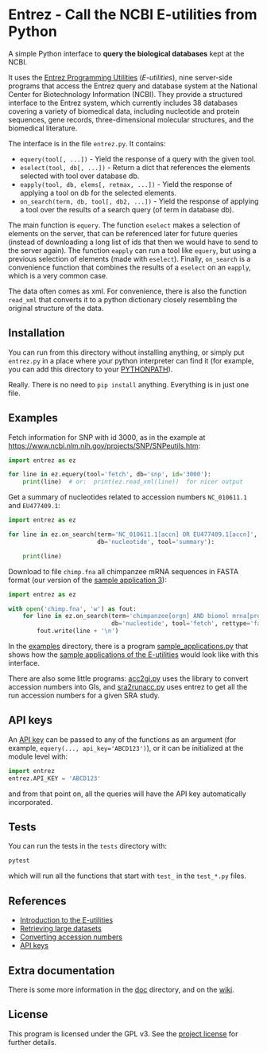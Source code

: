 # Entrez - Call the NCBI E-utilities from Python

A simple Python interface to **query the biological databases** kept
at the NCBI.

It uses the [Entrez Programming
Utilities](https://www.ncbi.nlm.nih.gov/books/NBK25497/)
(*E-utilities*), nine server-side programs that access the Entrez
query and database system at the National Center for Biotechnology
Information (NCBI). They provide a structured interface to the Entrez
system, which currently includes 38 databases covering a variety of
biomedical data, including nucleotide and protein sequences, gene
records, three-dimensional molecular structures, and the biomedical
literature.

The interface is in the file ``entrez.py``. It contains:

 * ``equery(tool[, ...])`` - Yield the response of a query with the given tool.
 * ``eselect(tool, db[, ...])`` - Return a dict that references the elements
    selected with tool over database db.
 * ``eapply(tool, db, elems[, retmax, ...])`` - Yield the response of applying
    a tool on db for the selected elements.
 * ``on_search(term, db, tool[, db2, ...])`` - Yield the response of applying a
    tool over the results of a search query (of term in database db).

The main function is `equery`. The function `eselect` makes a
selection of elements on the server, that can be referenced later for
future queries (instead of downloading a long list of ids that then we
would have to send to the server again). The function `eapply` can run
a tool like `equery`, but using a previous selection of elements (made
with `eselect`). Finally, `on_search` is a convenience function that
combines the results of a `eselect` on an `eapply`, which is a very
common case.

The data often comes as xml. For convenience, there is also the
function ``read_xml`` that converts it to a python dictionary closely
resembling the original structure of the data.


## Installation

You can run from this directory without installing anything, or simply
put ``entrez.py`` in a place where your python interpreter can find it
(for example, you can add this directory to your
[PYTHONPATH](https://docs.python.org/3/using/cmdline.html#envvar-PYTHONPATH)).

Really. There is no need to ``pip install`` anything. Everything is in
just one file.


## Examples

Fetch information for SNP with id 3000, as in the example at
https://www.ncbi.nlm.nih.gov/projects/SNP/SNPeutils.htm:

```py
import entrez as ez

for line in ez.equery(tool='fetch', db='snp', id='3000'):
    print(line)  # or:  print(ez.read_xml(line))  for nicer output
```

Get a summary of nucleotides related to accession numbers
`NC_010611.1` and `EU477409.1`:

```py
import entrez as ez

for line in ez.on_search(term='NC_010611.1[accn] OR EU477409.1[accn]',
                         db='nucleotide', tool='summary'):

    print(line)
```

Download to file ``chimp.fna`` all chimpanzee mRNA sequences in FASTA
format (our version of the [sample application
3](https://www.ncbi.nlm.nih.gov/books/NBK25498/#chapter3.Application_3_Retrieving_large)):

```py
import entrez as ez

with open('chimp.fna', 'w') as fout:
    for line in ez.on_search(term='chimpanzee[orgn] AND biomol mrna[prop]',
                             db='nucleotide', tool='fetch', rettype='fasta'):
        fout.write(line + '\n')
```

In the [examples](examples) directory, there is a program
[sample_applications.py](examples/sample_applications.py) that shows
how the [sample applications of the
E-utilities](https://www.ncbi.nlm.nih.gov/books/NBK25498) would look
like with this interface.

There are also some little programs: [acc2gi.py](examples/acc2gi.py)
uses the library to convert accession numbers into GIs, and
[sra2runacc.py](examples/sra2runacc.py) uses entrez to get all the run
accession numbers for a given SRA study.


## API keys

An [API
key](https://ncbiinsights.ncbi.nlm.nih.gov/2017/11/02/new-api-keys-for-the-e-utilities/)
can be passed to any of the functions as an argument (for example,
`equery(..., api_key='ABCD123')`), or it can be initialized at the
module level with:

```py
import entrez
entrez.API_KEY = 'ABCD123'
```

and from that point on, all the queries will have the API key
automatically incorporated.


## Tests

You can run the tests in the `tests` directory with:

```sh
pytest
```

which will run all the functions that start with `test_` in the
`test_*.py` files.


## References

 * [Introduction to the E-utilities](https://www.ncbi.nlm.nih.gov/books/NBK25497/)
 * [Retrieving large datasets](https://www.ncbi.nlm.nih.gov/books/NBK25498/#chapter3.Application_3_Retrieving_large)
 * [Converting accession numbers](https://www.ncbi.nlm.nih.gov/books/NBK25498/#chapter3.Application_2_Converting_access)
 * [API keys](https://ncbiinsights.ncbi.nlm.nih.gov/2017/11/02/new-api-keys-for-the-e-utilities/)


## Extra documentation

There is some more information in the [doc](doc) directory, and on the
[wiki](https://gitlab.com/jordibc/entrez/-/wikis/).


## License

This program is licensed under the GPL v3. See the [project
license](doc/license.md) for further details.
